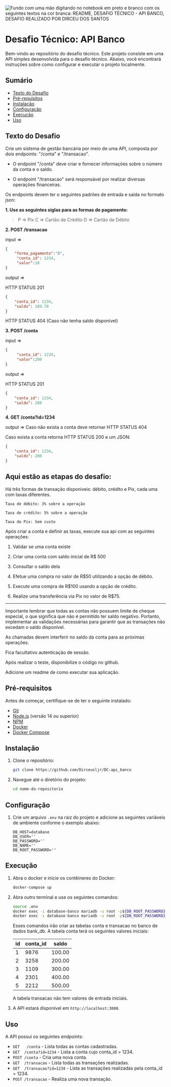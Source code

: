 ﻿![Fundo com uma mão digitando no notebook em preto e branco com os seguintes textos na cor branca: README, DESAFIO TÉCNICO - API BANCO, DESAFIO REALIZADO POR DIRCEU DOS SANTOS ](https://i.ibb.co/Lp11mzv/Banner-para-Docs-Gloss-rio-da-Equipe-de-Design-Estilo-Editorial-Preto-e-Branco.png)
# Desafio Técnico: API Banco

Bem-vindo ao repositório do desafio técnico. Este projeto consiste em uma API simples desenvolvida para o desafio técnico. Abaixo, você encontrará instruções sobre como configurar e executar o projeto localmente.

## Sumário

- [Texto do Desafio](#texto-do-desafio)
- [Pré-requisitos](#pré-requisitos)
- [Instalação](#instalação)
- [Configuração](#configuração)
- [Execução](#execução)
- [Uso](#uso)

## Texto do Desafio

Crie um sistema de gestão bancária por meio de uma API, composta por dois endpoints: "/conta" e "/transacao".

- O endpoint "/conta" deve criar e fornecer informações sobre o número da conta e o saldo.

- O endpoint "/transacao" será responsável por realizar diversas operações financeiras.

  
  

Os endpoints devem ter o seguintes padrões de entrada e saída no formato json:

  

**1. Use as seguintes siglas para as formas de pagamento:**

  

> P => Pix
> C => Cartão de Crédito
> D => Cartão de Débito

  

**2. POST /transacao**

input => 

```json
{
	"forma_pagamento":"D",
	 "conta_id": 1234, 
	 "valor":10
}
```

output => 

HTTP STATUS 201
```json
{
	"conta_id": 1234,
	"saldo": 189.70
}
```
HTTP STATUS 404 (Caso não tenha saldo disponível)

  

**3. POST /conta**

input => 

```json
{
	 "conta_id": 1234, 
	 "valor":200
}
```
  output => 

HTTP STATUS 201
```json
{
	"conta_id": 1234,
	"saldo": 200
}
```
 

**4. GET /conta?id=1234**

  
output => Caso não exista a conta deve retornar HTTP STATUS 404

Caso exista a conta retorna HTTP STATUS 200 e um JSON:

```json
{
	"conta_id": 1234,
	"saldo": 200
}
```
  

  
  

## Aqui estão as etapas do desafio:

  

Há três formas de transação disponíveis: débito, crédito e Pix, cada uma com taxas diferentes.

  

    Taxa de débito: 3% sobre a operação
    
    Taxa de crédito: 5% sobre a operação
    
    Taxa do Pix: Sem custo

  

Após criar a conta e definir as taxas, execute sua api com as seguintes operações:

  

1. Validar se uma conta existe

  

2. Criar uma conta com saldo inicial de R$ 500

  

3. Consultar o saldo dela

  

4. Efetue uma compra no valor de R$50 utilizando a opção de débito.

  

5. Execute uma compra de R$100 usando a opção de crédito.

  

6. Realize uma transferência via Pix no valor de R$75.

  

<hr/>

Importante lembrar que todas as contas não possuem limite de cheque especial, o que significa que não é permitido ter saldo negativo. Portanto, implementar as validações necessárias para garantir que as transações não excedam o saldo disponível.

  

As chamadas devem interferir no saldo da conta para as próximas operações.

  

Fica facultativo autenticação de sessão.

  

Após realizar o teste, disponibilize o código no github.

  

Adicione um readme de como executar sua aplicação.



## Pré-requisitos

Antes de começar, certifique-se de ter o seguinte instalado:

- [Git](https://git-scm.com/)
- [Node.js](https://nodejs.org/) (versão 14 ou superior)
- [NPM](https://www.npmjs.com/)
- [Docker](https://www.docker.com/)
- [Docker Compose](https://docs.docker.com/compose/)

## Instalação

1. Clone o repositório:

    ```bash
    git clone https://github.com/Dirceusljr/DC-api_banco
    ```

2. Navegue até o diretório do projeto:

    ```bash
    cd nome-do-repositorio
    ```

## Configuração

1. Crie um arquivo `.env` na raiz do projeto e adicione as seguintes variáveis de ambiente conforme o exemplo abaixo:

    ```env
    DB_HOST=database
    DB_USER=''
    DB_PASSWORD=''
    DB_NAME=''
    DB_ROOT_PASSWORD=''
    ```

## Execução

1. Abra o docker e inicie os contêineres do Docker:

    ```bash
    docker-compose up
    ```

2. Abra outro terminal e use os seguintes comandos: 
    ```bash
    source .env
    docker exec -i database-banco mariadb -u root -p${DB_ROOT_PASSWORD} bank_db < src/config/conta.sql
    docker exec -i database-banco mariadb -u root -p${DB_ROOT_PASSWORD} bank_db < src/config/transacao.sql
    ```
    Esses comandos irão criar as tabelas conta e transacao no banco de dados bank_db. A tabela conta terá os seguintes valores iniciais:
    
    
	|id|conta_id|saldo|
	|--|--|--|
	| 1 | 9876  | 100.00  |
	| 2 |  3258 |200.00  |
	| 3 | 1109 | 300.00 |
	| 4 | 2301 | 400.00 |
	| 5 | 2212 | 500.00 |

	A tabela transacao não tem valores de entrada iniciais.
   
3. A API estará disponível em `http://localhost:3000`.


## Uso

A API possui os seguintes endpoints:

- `GET   /conta` - Lista todas as contas cadastradas.
- `GET  /conta?id=1234` - Lista a conta cujo conta_id = 1234.
- `POST /conta` - Cria uma nova conta.
- `GET  /transacao` - Lista todas as transações realizadas.
- `GET  /transacao?id=1234` - Lista as transações realizadas pela conta_id = 1234.
- `POST /transacao` - Realiza uma nova transação.


